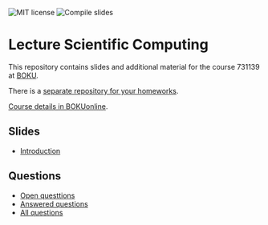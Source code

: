 ![MIT license](https://img.shields.io/github/license/inwe-boku/lecture-scientific-computing)
![Compile slides](https://github.com/inwe-boku/lecture-scientific-computing/workflows/Compile%20slides/badge.svg)

# Lecture Scientific Computing

This repository contains slides and additional material for the course 731139 at [BOKU](boku.ac.at/).

There is a [separate repository for your homeworks](https://github.com/inwe-boku/homework-scientific-computing).

[Course details in BOKUonline](https://online.boku.ac.at/BOKUonline/wbLv.wbShowLVDetail?pStpSpNr=290035).


## Slides
- [Introduction](lecture00-introduction/slides.pdf)

## Questions
- [Open questtions](https://github.com/inwe-boku/lecture-scientific-computing/issues)
- [Answered questions](https://github.com/inwe-boku/lecture-scientific-computing/issues?q=is%3Aissue+is%3Aclosed)
- [All questions](https://github.com/inwe-boku/lecture-scientific-computing/issues?q=is%3Aissue)
